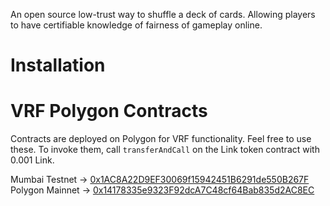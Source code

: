 An open source low-trust way to shuffle a deck of cards. Allowing players to
have certifiable knowledge of fairness of gameplay online.

# Installation

# VRF Polygon Contracts

Contracts are deployed on Polygon for VRF functionality. Feel free to use these.
To invoke them, call `transferAndCall` on the Link token contract with 0.001
Link.

Mumbai Testnet ->
[0x1AC8A22D9EF30069f15942451B6291de550B267F](https://mumbai.polygonscan.com/address/0x1AC8A22D9EF30069f15942451B6291de550B267F)
\
Polygon Mainnet -> [0x14178335e9323F92dcA7C48cf64Bab835d2AC8EC](https://polygonscan.com/address/0x14178335e9323F92dcA7C48cf64Bab835d2AC8EC#code)

